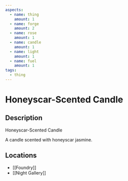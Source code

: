 ```yaml
---
aspects:
  - name: thing
    amount: 1
  - name: forge
    amount: 2
  - name: rose
    amount: 1
  - name: candle
    amount: 1
  - name: light
    amount: 1
  - name: fuel
    amount: 1
tags:
  - thing
---
```


# Honeyscar-Scented Candle

## Description
Honeyscar-Scented Candle

A candle scented with honeyscar jasmine.
## Locations
- [[Foundry]]
- [[Night Gallery]]